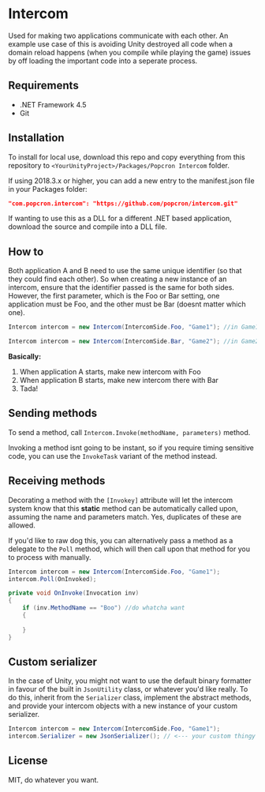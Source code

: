 # Intercom
Used for making two applications communicate with each other. An example use case of this is avoiding Unity destroyed all code when a domain reload happens (when you compile while playing the game) issues by off loading the important code into a seperate process.

## Requirements
- .NET Framework 4.5
- Git

## Installation
To install for local use, download this repo and copy everything from this repository to `<YourUnityProject>/Packages/Popcron Intercom` folder.

If using 2018.3.x or higher, you can add a new entry to the manifest.json file in your Packages folder:
```json
"com.popcron.intercom": "https://github.com/popcron/intercom.git"
```

If wanting to use this as a DLL for a different .NET based application, download the source and compile into a DLL file.

## How to
Both application A and B need to use the same unique identifier (so that they could find each other). So when creating a new instance of an intercom, ensure that the identifier passed is the same for both sides. However, the first parameter, which is the Foo or Bar setting, one application must be Foo, and the other must be Bar (doesnt matter which one).

```cs
Intercom intercom = new Intercom(IntercomSide.Foo, "Game1"); //in Game1.exe
```
```cs
Intercom intercom = new Intercom(IntercomSide.Bar, "Game2"); //in Game2.exe
```

**Basically:**
1. When application A starts, make new intercom with Foo
2. When application B starts, make new intercom there with Bar
3. Tada!

## Sending methods
To send a method, call `Intercom.Invoke(methodName, parameters)` method.

Invoking a method isnt going to be instant, so if you require timing sensitive code, you can use the `InvokeTask` variant of the method instead.

## Receiving methods
Decorating a method with the `[Invokey]` attribute will let the intercom system know that this **static** method can be automatically called upon, assuming the name and parameters match. Yes, duplicates of these are allowed.

If you'd like to raw dog this, you can alternatively pass a method as a delegate to the `Poll` method, which will then call upon that method for you to process with manually.

```cs
Intercom intercom = new Intercom(IntercomSide.Foo, "Game1");
intercom.Poll(OnInvoked);

private void OnInvoke(Invocation inv)
{
    if (inv.MethodName == "Boo") //do whatcha want
    {
    
    }
}
```
## Custom serializer
In the case of Unity, you might not want to use the default binary formatter in favour of the built in `JsonUtility` class, or whatever you'd like really. To do this, inherit from the `Serializer` class, implement the abstract methods, and provide your intercom objects with a new instance of your custom serializer.
```cs
Intercom intercom = new Intercom(IntercomSide.Foo, "Game1");
intercom.Serializer = new JsonSerializer(); // <--- your custom thingy
```

## License
MIT, do whatever you want.
